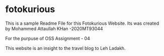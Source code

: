 # fotokurious

This is a sample Readme File for this Fotokurious Website. 
Its was created by Mohammed Attaullah KHan -2020MT93044 

For the purpuse of OSS Assignment - 04

This website is an insight to the travel blog to Leh Ladakh. 
